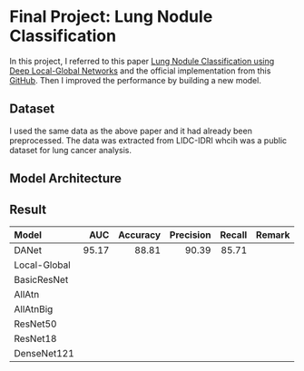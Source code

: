 # Final Project: Lung Nodule Classification

In this project, I referred to this paper [Lung Nodule Classification using Deep Local-Global Networks](https://arxiv.org/abs/1904.10126) and the official implementation from this [GitHub](https://github.com/mundher/local-global). Then I improved the performance by building a new model.

## Dataset
I used the same data as the above paper and it had already been preprocessed. The data was extracted from LIDC-IDRI whcih was a public dataset for lung cancer analysis. 

## Model Architecture

## Result

Model         | AUC       | Accuracy  | Precision | Recall    | Remark
:-------------|----------:|----------:|----------:|----------:|:----------
DANet         |      95.17|      88.81|90.39      |85.71      |           
Local-Global  |           |           |           |           |           
BasicResNet   |           |           |           |           |           
AllAtn        |           |           |           |           |           
AllAtnBig     |           |           |           |           |           
ResNet50      |           |           |           |           |           
ResNet18      |           |           |           |           |           
DenseNet121   |           |           |           |           |           
